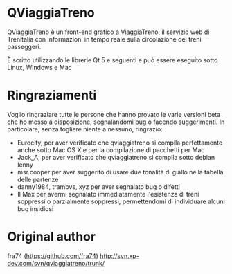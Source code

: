 # QViaggiaTreno

QViaggiaTreno è un front-end grafico a ViaggiaTreno, il servizio web di Trenitalia con informazioni in tempo reale sulla circolazione dei treni passeggeri.

È scritto utilizzando le librerie Qt 5 e seguenti  e può essere eseguito sotto Linux, Windows e Mac

# Ringraziamenti

Voglio ringraziare tutte le persone che hanno provato le varie versioni beta che ho messo a disposizione, segnalandomi bug o 
facendo suggerimenti. In particolare, senza togliere niente a nessuno, ringrazio:

* Eurocity, per aver verificato che qviaggiatreno si compila perfettamente anche sotto Mac OS X e per la compilazione di pacchetti per Mac
* Jack_A, per aver verificato che qviaggiatreno si compila sotto debian lenny
* msr.cooper per aver suggerito di usare due tonalità di giallo nella tabella delle partenze
* danny1984, trambvs, xyz per aver segnalato bug o difetti
* Il Max per avermi segnalato immediatamente l'esistenza di treni soppressi o parzialmente soppressi, permettendomi di individuare alcuni bug insidiosi

# Original author
fra74 (https://github.com/fra74)
http://svn.xp-dev.com/svn/qviaggiatreno/trunk/
